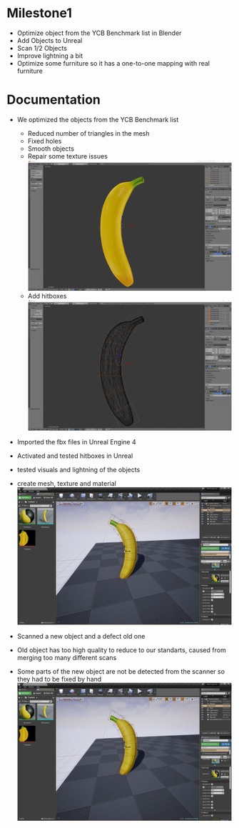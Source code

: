 # Milestone1

* Optimize object from the YCB Benchmark list in Blender
* Add Objects to Unreal
* Scan 1/2 Objects
* Improve lightning a bit
* Optimize some furniture so it has a one-to-one mapping with real furniture

# Documentation

* We optimized the objects from the YCB Benchmark list
  * Reduced number of triangles in the mesh
  * Fixed holes
  * Smooth objects
  * Repair some texture issues
  ![](Img/Banane.png "Finished object")
  * Add hitboxes
  ![](Img/Banane_hitbox.png "Object with hitbox")
  
* Imported the fbx files in Unreal Engine 4
 * Activated and tested hitboxes in Unreal
 * tested visuals and lightning of the objects
 * create mesh, texture and material
 ![](Img/banana_unreal.png "Object in Unreal")

* Scanned a new object and a defect old one
 * Old object has too high quality to reduce to our standarts, caused from merging too many different scans
 * Some parts of the new object are not be detected from the scanner so they had to be fixed by hand
 ![](Img/banana_unreal.png "Object in Unreal")
